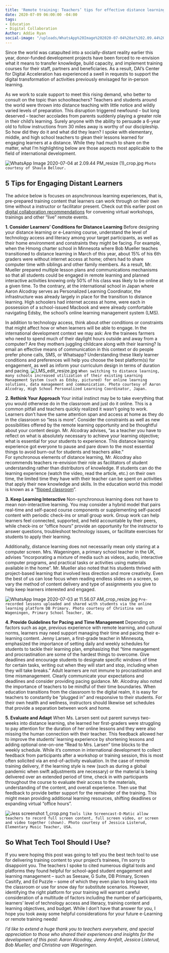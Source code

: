 ```yaml
---
title: 'Remote training: Teachers’ tips for effective distance learning'
date: 2020-07-09 06:00:00 -04:00
tags:
- Education
- Digital Collaboration
Author: Addie Ryan
social-image: "/uploads/WhatsApp%20Image%202020-07-04%20at%202.09.44%20PM_resize%20(1)_thumbnail.jpg"
---
```


Since the world was catapulted into a socially-distant reality earlier this year, donor-funded development projects have been forced to re-envision what it means to transfer knowledge, build capacity, and implement training courses for their staff, partners and beneficiaries. As a result, DAI’s Center for Digital Acceleration has experienced a swell in requests to support the digital transformation of activities previously envisaged for in-person learning.

As we work to scale support to meet this rising demand, who better to consult on the topic than schoolteachers? Teachers and students around the world were thrown into distance teaching with little notice and wildly varied levels of preparation. This disruption triggered newfound – but long deserved – teacher accolades from parents suddenly playing a greater role in their child’s learning. Surely anyone with the ability to persuade a 6-year old to follow instructions from 30 miles away is worthy of our discipleship. So how did they do it and what did they learn? I spoke with elementary, middle, and high school teachers to glean their lessons learned for engaging learners at a distance. While they had much to share on the matter, what I’m highlighting below are those aspects most applicable to the field of international development.

<!--more-->

![WhatsApp Image 2020-07-04 at 2.09.44 PM_resize (1)_crop.jpg](/uploads/WhatsApp%20Image%202020-07-04%20at%202.09.44%20PM_resize%20(1)_crop.jpg)
`Photo courtesy of Shaula Bellour.`

## 5 Tips for Engaging Distant Learners

The advice below is focuses on asynchronous learning experiences, that is, pre-prepared training content that learners can work through on their own time without a instructor or facilitator present. Check out this earlier post on [digital collaboration recommendations](https://568d4cf73aaede128400000b.preview.siteleaf.com/hosting-virtual-meetings-recommendations-from-a-six-week-veteran.html?utm_source=related-box) for convening virtual workshops, trainings and other “live” remote events.

**1. Consider Learners’ Conditions for Distance Learning**
Before designing your distance learning or e-Learning course, understand the level of technology access and literacy among your target participants, as well as their home environment and constraints they might be facing. For example, when the Hmong charter school in Minnesota where Bob Mueller teaches transitioned to distance learning in March of this year, about 15% of his 6th graders were without internet access at home; others had to share computer time with siblings and other family members. As a result, Mr. Mueller prepared multiple lesson plans and communications mechanisms so that all students could be engaged in remote learning and planned interactive activities knowing only 50% of his class was likely to be online at a given time. To the contrary, at the international school in Japan where Aaron Alcodray serves as Personalized Learning Coordinator, the infrastructure was already largely in place for the transition to distance learning. High schoolers had internet access at home, were each in possession of a school-issued Macbook and were already comfortable navigating Edsby, the school’s online learning management system (LMS).

In addition to technology access, think about other conditions or constraints that might affect how or when learners will be able to engage. In the international development context we may ask: Are the trainees farmers who need to spend much of their daylight hours outside and away from a computer? Are they mothers juggling childcare along with their learning? Is email an effective means of communication in this context or do people prefer phone calls, SMS, or Whatsapp? Understanding these likely learner conditions and preferences will help you choose the best platform(s) for engagement, as well as inform your curriculum design in terms of duration and pacing.
![LMS_edit_resize.jpg](/uploads/LMS_edit_resize.jpg)
`When switching to distance learning, many schools increased utilization of their existing Learning Management System (such as Edsby, pictured) for online learning solutions, data management and communication. Photo courtesy of Aaron Alcodray, High School Personalized Learning Coordinator, Japan.`

**2. Rethink Your Approach**
Your initial instinct may be to take everything that you would otherwise do in the classroom and just do it online. This is a common pitfall and teachers quickly realized it wasn’t going to work. Learners don’t have the same attention span and access at home as they do in the classroom so “less is more”. Consider the constraints as well as new possibilities offered by the remote learning opportunity and be thoughtful about your content design. Mr. Alcodray advises, “as a teacher you have to reflect on what is absolutely necessary to achieve your learning objective; what is essential for your students to experience. This distance learning experience got everyone to pause and pare down to the most essential things to avoid burn-out for students and teachers alike.”\
For synchronous elements of distance learning, Mr. Alcodray also recommends teachers re-envision their role as facilitators of student understanding rather than distributors of knowledge. If students can do the learning experience (watch the video, read the article, etc.) on their own time, the limited time they have with their teacher can be spent on activities that apply their new knowledge and skills. In the education world this model is known as a “[flipped classroom](https://www.educationnext.org/the-flipped-classroom/)”.

**3. Keep Learning Interactive**
Non-synchronous learning does not have to mean non-interactive learning. You may consider a hybrid model that pairs real-time and self-paced course components or supplementing self-paced content with periodic check-ins or small group work. Group work can help learners feel connected, supported, and held accountable by their peers, while check-ins or “office hours” provide an opportunity for the instructor to answer questions, troubleshoot technology issues, or facilitate exercises for students to apply their learning.

Additionally, distance learning does not necessarily mean only staring at a computer screen. Mrs. Wageningen, a primary school teacher in the UK, advises “incorporating a mixture of media such as videos, audio, interactive computer programs, and practical tasks or activities using materials available in the home”. Mr. Mueller also noted that his students thrived with project-based learning that involved less direction and more creativity.  Even the best of us can lose focus when reading endless slides on a screen, so vary the method of content delivery and type of assignments you give to help keep learners interested and engaged.

![WhatsApp Image 2020-07-03 at 11.56.07 AM_crop_resize.jpg](/uploads/WhatsApp%20Image%202020-07-03%20at%2011.56.07%20AM_crop_resize.jpg)
`Pre-recorded lessons uploaded and shared with students via the online learning platform DB Primary. Photo courtesy of Christina van Wageningen, Primary School Teacher, UK.`

**4. Provide Guidelines for Pacing and Time Management**
Depending on factors such as age, previous experience with remote learning, and cultural norms, learners may need support managing their time and pacing their e-learning content.  Jenny Larsen, a first-grade teacher in Minnesota, emphasized the importance of setting daily and weekly schedules for students to tackle their learning plan, emphasizing that “time management and procrastination are some of the hardest things to overcome. Give deadlines and encourage students to designate specific windows of time for certain tasks, writing out when they will start and stop, including when they will take breaks.”
Adult learners are not immune to procrastination and time mismanagement. Clearly communicate your expectations and deadlines and consider providing pacing guidance. Mr. Alcodray also noted the importance of teachers to be mindful of their time boundaries. When education transitions from the classroom to the digital realm, it is easy for teachers to constantly be “plugged in” and responsive to their students. For their own health and wellness, instructors should likewise set schedules that provide a separation between work and home.

**5. Evaluate and Adapt**
When Ms. Larsen sent out parent surveys two-weeks into distance learning, she learned her first-graders were struggling to pay attention for the duration of her online lessons and they were also missing the human connection with their teacher. This feedback allowed her to improve the students’ learning experience by shortening lessons and adding optional one-on-one “Read to Mrs. Larsen” time blocks to the weekly schedule. While it’s common in international development to collect feedback from participants after a workshop or training session, this is most often solicited via an end-of-activity evaluation. In the case of remote training delivery, if the learning style is new (such as during a global pandemic when swift adjustments are necessary) or the material is being delivered over an extended period of time, check in with participants throughout the course to evaluate their access to the materials, understanding of the content, and overall experience. Then use that feedback to provide better support for the remainder of the training. This might mean providing additional learning resources, shifting deadlines or expanding virtual “office hours”.

![Jess screenshot 1_crop.png](/uploads/Jess%20screenshot%201_crop.png)
`Tools like Screencast-O-Matic allow teachers to record full screen content, full screen video, or screen and video together (shown). Photo courtesy of Jessica Listerud, Elementary Music Teacher, USA.`

## So What Tech Tool Should I Use?

If you were hoping this post was going to tell you the best tech tool to use for delivering training content to your project’s trainees, I’m sorry to disappoint you. The teachers I spoke to cited numerous digital tools and platforms they found helpful for school-aged student engagement and learning management – such as Seesaw, G Suite, DB Primary, Screen Casitify, and Ed Puzzle – some of which they even plan to bring back into the classroom or use for snow day for substitute scenarios. However, identifying the right platform for your training will warrant careful consideration of a multitude of factors including the number of participants, learners’ level of technology access and literacy, training content and learning objectives, and budget. While I don’t have that answer for you, I hope you took away some helpful considerations for your future e-Learning or remote training needs!

*I’d like to extend a huge thank you to teachers everywhere, and special appreciation to those who shared their experiences and insights for the development of this post: Aaron Alcodray, Jenny Arnfelt, Jessica Listerud, Bob Mueller, and Christina van Wageringen.*